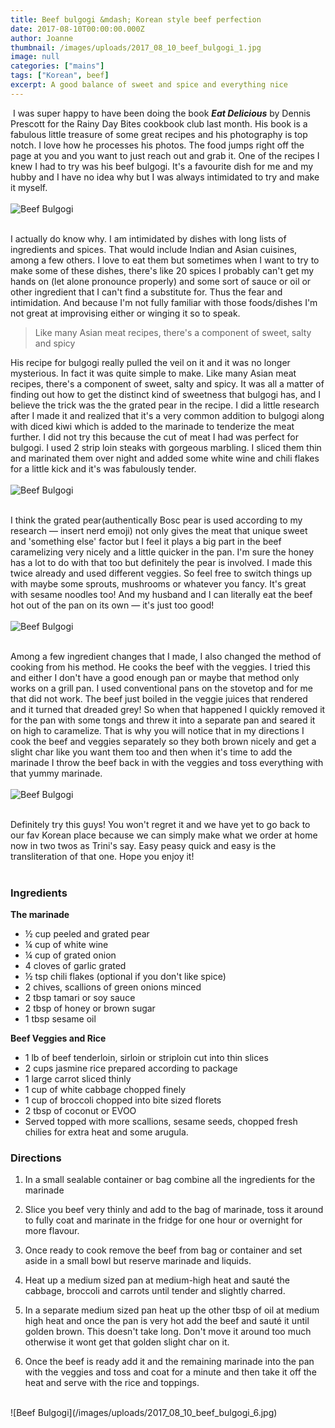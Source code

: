 ```yaml
---
title: Beef bulgogi &mdash; Korean style beef perfection
date: 2017-08-10T00:00:00.000Z
author: Joanne
thumbnail: /images/uploads/2017_08_10_beef_bulgogi_1.jpg
image: null
categories: ["mains"]
tags: ["Korean", beef]
excerpt: A good balance of sweet and spice and everything nice
---
```

​
I was super happy to have been doing the book ***Eat Delicious*** by Dennis Prescott for the Rainy Day Bites cookbook club last month. His book is a fabulous little treasure of some great recipes and his photography is top notch. I love how he processes his photos. The food jumps right off the page at you and you want to just reach out and grab it. One of the recipes I knew I had to try was his beef bulgogi. It's a favourite dish for me and my hubby and I have no idea why but I was always intimidated to try and make it myself.
<br>
<br>
![Beef Bulgogi](/images/uploads/2017_08_10_beef_bulgogi_2.jpg)
<br>
<br>

I actually do know why. I am intimidated by dishes with long lists of ingredients and spices. That would include Indian and Asian cuisines, among a few others. I love to eat them but sometimes when I want to try to make some of these dishes, there's like 20 spices I probably can't get my hands on (let alone pronounce properly) and some sort of sauce or oil or other ingredient that I can't find a substitute for. Thus the fear and intimidation. And because I'm not fully familiar with those foods/dishes I'm not great at improvising either or winging it so to speak.

> Like many Asian meat recipes, there's a component of sweet, salty and spicy

His recipe for bulgogi really pulled the veil on it and it was no longer mysterious. In fact it was quite simple to make. Like many Asian meat recipes, there's a component of sweet, salty and spicy. It was all a matter of finding out how to get the distinct kind of sweetness that bulgogi has, and I believe the trick was the the grated pear in the recipe. I did a little research after I made it and realized that it's a very common addition to bulgogi along with diced kiwi which is added to the marinade to tenderize the meat further. I did not try this because the cut of meat I had was perfect for bulgogi. I used 2 strip loin steaks with gorgeous marbling.  I sliced them thin and marinated them over night and added some white wine and chili flakes for a little kick and it's was fabulously tender.
<br>
<br>
![Beef Bulgogi](/images/uploads/2017_08_10_beef_bulgogi_3.jpg)
<br>
<br>

I think the grated pear(authentically Bosc pear is used according to my research &mdash; insert nerd emoji) not only gives the meat that unique sweet and 'something else' factor but I feel it plays a big part in the beef caramelizing very nicely and a little quicker in the pan.  I'm sure the honey has a lot to do with that too but definitely the pear is involved.  I made this twice already and used different veggies.  So feel free to switch things up with maybe some sprouts, mushrooms or whatever you fancy. It's great with sesame noodles too! And my husband and I can literally eat the beef hot out of the pan on its own &mdash; it's just too good!
<br>
<br>
![Beef Bulgogi](/images/uploads/2017_08_10_beef_bulgogi_4.jpg)
<br>
<br>

Among a few ingredient changes that I made, I also changed the method of cooking from his method.  He cooks the beef with the veggies. I tried this and either I don't have a good enough pan or maybe that method only works on a grill pan.  I used conventional pans on the stovetop and for me that did not work. The beef just boiled in the veggie juices that rendered and it turned that dreaded grey! So when that happened I quickly removed it for the pan with some tongs and threw it into a separate pan and seared it on high to caramelize. That is why you will notice that in my directions I cook the beef and veggies separately so they both brown nicely and get a slight char like you want them too and then when it's time to add the marinade I throw the beef back in with the veggies and toss everything with that yummy marinade.
<br>
<br>
![Beef Bulgogi](/images/uploads/2017_08_10_beef_bulgogi_5.jpg)
<br>
<br>

Definitely try this guys! You won't regret it and we have yet to go back to our fav Korean place because we can simply make what we order at home now in two twos as Trini's say. Easy peasy quick and easy is the transliteration of that one. Hope you enjoy it!
<br>
<br>

### Ingredients

**The marinade**

* &frac12; cup peeled and grated pear
* &frac14; cup of white wine  
* &frac14; cup of grated onion
* 4 cloves of garlic grated
* &frac12; tsp chili flakes (optional if you don't like spice)
* 2 chives, scallions of green onions minced
* 2 tbsp tamari or soy sauce
* 2 tbsp of honey or brown sugar
* 1 tbsp sesame oil

**Beef Veggies and Rice**

* 1 lb of beef tenderloin, sirloin or striploin cut into thin slices
* 2 cups jasmine rice prepared according to package
* 1 large carrot sliced thinly
* 1 cup of white cabbage chopped finely
* 1 cup of broccoli chopped into bite sized florets
* 2 tbsp of coconut or EVOO
* Served topped with more scallions, sesame seeds, chopped fresh chilies for extra heat and some arugula.

### Directions

1. In a small sealable container or bag combine all the ingredients for the marinade

1. Slice you beef very thinly and add to the bag of marinade, toss it around to fully coat and marinate in the fridge for one hour or overnight for more flavour.

1. Once ready to cook remove the beef from bag or container and set aside in a small bowl but reserve marinade and liquids.

1. Heat up a medium sized pan at medium-high heat and sauté the cabbage, broccoli and carrots until tender and slightly charred.  

1. In a separate medium sized pan heat up the other tbsp of oil at medium high heat and once the pan is very hot add the beef and sauté it until golden brown. This doesn't take long. Don't move it around too much otherwise it wont get that golden slight char on it.

1. Once the beef is ready add it and the remaining marinade into the pan with the veggies and toss and coat for a minute and then take it off the heat and serve with the rice and toppings.

<br>
![Beef Bulgogi](/images/uploads/2017_08_10_beef_bulgogi_6.jpg)

